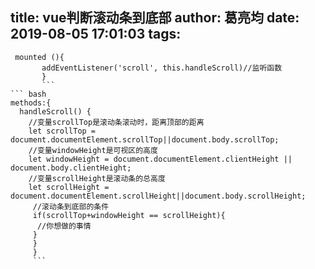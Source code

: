 title: vue判断滚动条到底部
author: 葛亮均
date: 2019-08-05 17:01:03
tags:
---

``` bashn
 mounted (){
       addEventListener('scroll', this.handleScroll)//监听函数
       }
       ```
``` bash
methods:{
  handleScroll() {
    //变量scrollTop是滚动条滚动时，距离顶部的距离
    let scrollTop = document.documentElement.scrollTop||document.body.scrollTop;
    //变量windowHeight是可视区的高度
    let windowHeight = document.documentElement.clientHeight || document.body.clientHeight;
    //变量scrollHeight是滚动条的总高度
    let scrollHeight = document.documentElement.scrollHeight||document.body.scrollHeight;
     //滚动条到底部的条件
     if(scrollTop+windowHeight == scrollHeight){
      //你想做的事情
     }
     }
     }
     ```